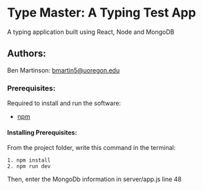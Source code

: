 # Type Master: A Typing Test App

A typing application built using React, Node and MongoDB

## Authors:

Ben Martinson: <bmartin5@uoregon.edu> 


### Prerequisites:  

Required to install and run the software:

 * [npm](https://www.npmjs.com/get-npm)


#### Installing Prerequisites:  

From the project folder, write this command in the terminal:
```
1. npm install
2. npm run dev
```
Then, enter the MongoDb information in server/app.js line 48
